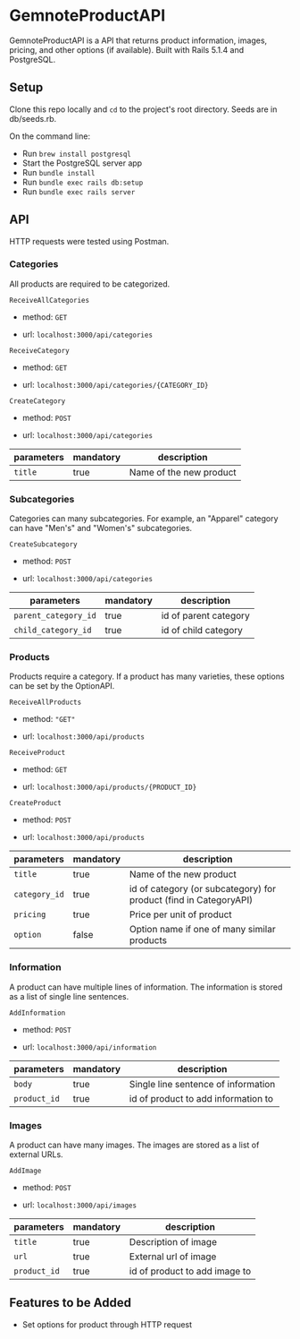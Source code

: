 # GemnoteProductAPI

GemnoteProductAPI is a API that returns product information, images, pricing, and other options (if available). Built with Rails 5.1.4 and PostgreSQL.

## Setup

Clone this repo locally and `cd` to the project's root directory. Seeds are in db/seeds.rb.

On the command line:

+ Run `brew install postgresql`
+ Start the PostgreSQL server app
+ Run `bundle install`
+ Run `bundle exec rails db:setup`
+ Run `bundle exec rails server`

## API

HTTP requests were tested using Postman.

### Categories

All products are required to be categorized.

`ReceiveAllCategories`

+ method: `GET`

+ url: `localhost:3000/api/categories`

`ReceiveCategory`

+ method: `GET`

+ url: `localhost:3000/api/categories/{CATEGORY_ID}`

`CreateCategory`

+ method: `POST`

+ url: `localhost:3000/api/categories`

|parameters|mandatory|description|
|---|---|---|
|`title`|true|Name of the new product|

### Subcategories

Categories can many subcategories. For example, an "Apparel" category can have "Men's" and "Women's" subcategories.

`CreateSubcategory`

+ method: `POST`

+ url: `localhost:3000/api/categories`

|parameters|mandatory|description|
|---|---|---|
|`parent_category_id`|true|id of parent category|
|`child_category_id`|true|id of child category|

### Products

Products require a category. If a product has many varieties, these options can be set by the OptionAPI.

`ReceiveAllProducts`

+ method: `"GET"`

+ url: `localhost:3000/api/products`

`ReceiveProduct`

+ method: `GET`

+ url: `localhost:3000/api/products/{PRODUCT_ID}`

`CreateProduct`

+ method: `POST`

+ url: `localhost:3000/api/products`

|parameters|mandatory|description|
|---|---|---|
|`title`|true|Name of the new product|
|`category_id`|true|id of category (or subcategory) for product (find in CategoryAPI)|
|`pricing`|true|Price per unit of product|
|`option`|false|Option name if one of many similar products|




### Information

A product can have multiple lines of information. The information is stored as a list of single line sentences.

`AddInformation`

+ method: `POST`

+ url: `localhost:3000/api/information`

|parameters|mandatory|description|
|---|---|---|
|`body`|true|Single line sentence of information|
|`product_id`|true|id of product to add information to|

### Images

A product can have many images. The images are stored as a list of external URLs.

`AddImage`

+ method: `POST`

+ url: `localhost:3000/api/images`

|parameters|mandatory|description|
|---|---|---|
|`title`|true|Description of image|
|`url`|true|External url of image|
|`product_id`|true|id of product to add image to|


## Features to be Added

+ Set options for product through HTTP request
